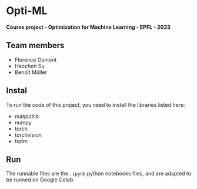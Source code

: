 # Opti-ML
**Course project - Optimization for Machine Learning - EPFL - 2023**
## Team members
- Florence Osmont
- Haochen Su
- Benoît Müller

## Instal
To run the code of this project, you need to install the libraries listed here:
- matplotlib
- numpy
- torch
- torchvision
- tqdm

## Run
The runnable files are the `.ipynb` python notebooks files, and are adapted to be runned on Google Colab. 
